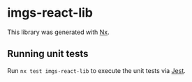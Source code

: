 # imgs-react-lib

This library was generated with [Nx](https://nx.dev).

## Running unit tests

Run `nx test imgs-react-lib` to execute the unit tests via [Jest](https://jestjs.io).
